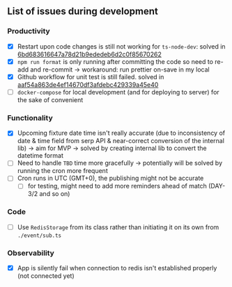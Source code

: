 ## List of issues during development

### Productivity

- [x] Restart upon code changes is still not working for `ts-node-dev`: solved in [6bd683616647a78d21b9ededeb6d2c0f85670262](https://github.com/wildan3105/cfc-schedules-tweet/commit/6bd683616647a78d21b9ededeb6d2c0f85670262)
- [x] `npm run format` is only running after committing the code so need to re-add and re-commit -> workaround: run prettier on-save in my local
- [x] Github workflow for unit test is still failed. solved in [aaf54a863de4ef14670df3afdebc429339a45e40](https://github.com/wildan3105/cfc-schedules-tweet/commit/aaf54a863de4ef14670df3afdebc429339a45e40)
- [ ] `docker-compose` for local development (and for deploying to server) for the sake of convenient

### Functionality

- [x] Upcoming fixture date time isn't really accurate (due to inconsistency of date & time field from serp API & near-correct conversion of the internal lib) -> aim for MVP -> solved by creating internal lib to convert the datetime format
- [ ] Need to handle `TBD` time more gracefully -> potentially will be solved by running the cron more frequent
- [ ] Cron runs in UTC (GMT+0), the publishing might not be accurate
    - [ ] for testing, might need to add more reminders ahead of match (DAY-3/2 and so on)

### Code

- [ ] Use `RedisStorage` from its class rather than initiating it on its own from `./event/sub.ts`

### Observability
- [x] App is silently fail when connection to redis isn't established properly (not connected yet)
